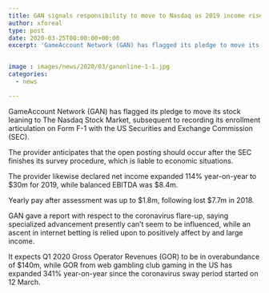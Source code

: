 ```yaml
---
title: GAN signals responsibility to move to Nasdaq as 2019 income rises 114
author: xforeal 
type: post
date: 2020-03-25T00:00:00+00:00
excerpt: 'GameAccount Network (GAN) has flagged its pledge to move its stock inclining to The Nasdaq Stock Market, in the wake of recording its enlistment proclamation on Form F-1 with the US Securities and Exchange Commission (SEC) '


image : images/news/2020/03/ganonline-1-1.jpg
categories:
  - news

---
```

GameAccount Network (GAN) has flagged its pledge to move its stock leaning to The Nasdaq Stock Market, subsequent to recording its enrollment articulation on Form F-1 with the US Securities and Exchange Commission (SEC). 

The provider anticipates that the open posting should occur after the SEC finishes its survey procedure, which is liable to economic situations. 

The provider likewise declared net income expanded 114&percnt; year-on-year to $30m for 2019, while balanced EBITDA was $8.4m. 

Yearly pay after assessment was up to $1.8m, following lost $7.7m in 2018. 

GAN gave a report with respect to the coronavirus flare-up, saying specialized advancement presently can&#8217;t seem to be influenced, while an ascent in internet betting is relied upon to positively affect by and large income. 

It expects Q1 2020 Gross Operator Revenues (GOR) to be in overabundance of $140m, while GOR from web gambling club gaming in the US has expanded 341&percnt; year-on-year since the coronavirus sway period started on 12 March.